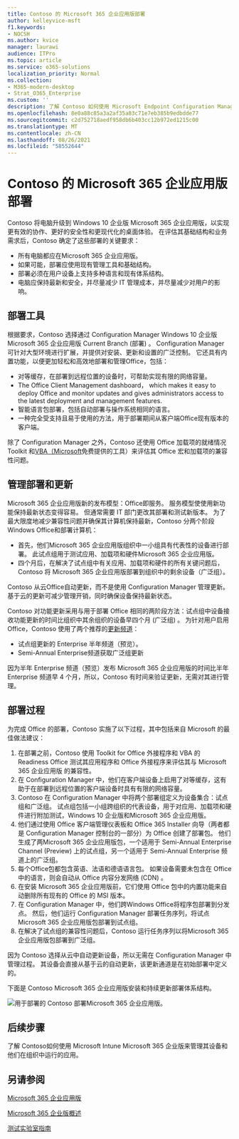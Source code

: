 ```yaml
---
title: Contoso 的 Microsoft 365 企业应用版部署
author: kelleyvice-msft
f1.keywords:
- NOCSH
ms.author: kvice
manager: laurawi
audience: ITPro
ms.topic: article
ms.service: o365-solutions
localization_priority: Normal
ms.collection:
- M365-modern-desktop
- Strat_O365_Enterprise
ms.custom: ''
description: 了解 Contoso 如何使用 Microsoft Endpoint Configuration Manager 来部署 Microsoft 365 企业应用版。
ms.openlocfilehash: 8e0a88c85a3a2af35a83c71e7eb385b9edbdde77
ms.sourcegitcommit: c2d752718aedf958db6b403cc12b972ed1215c00
ms.translationtype: MT
ms.contentlocale: zh-CN
ms.lasthandoff: 08/26/2021
ms.locfileid: "58552644"
---
```

# <a name="microsoft-365-apps-for-enterprise-deployment-for-contoso"></a>Contoso 的 Microsoft 365 企业应用版部署

Contoso 将电脑升级到 Windows 10 企业版 Microsoft 365 企业应用版，以实现更有效的协作、更好的安全性和更现代化的桌面体验。 在评估其基础结构和业务需求后，Contoso 确定了这些部署的关键要求：

- 所有电脑都应在Microsoft 365 企业应用版。
- 如果可能，部署应使用现有管理工具和基础结构。
- 部署必须在用户设备上支持多种语言和现有体系结构。
- 电脑应保持最新和安全，并尽量减少 IT 管理成本，并尽量减少对用户的影响。

## <a name="deployment-tools"></a>部署工具

根据要求，Contoso 选择通过 Configuration Manager Windows 10 企业版 Microsoft 365 企业应用版 Current Branch (部署) 。 Configuration Manager 可针对大型环境进行扩展，并提供对安装、更新和设置的广泛控制。 它还具有内置功能，以便更加轻松和高效地部署和管理Office，包括：

- 对等缓存，在部署到远程位置的设备时，可帮助实现有限的网络容量。
- The Office Client Management dashboard， which makes it easy to deploy Office and monitor updates and gives administrators access to the latest deployment and management features.
- 智能语言包部署，包括自动部署与操作系统相同的语言。
- 一种完全受支持且易于使用的方法，用于部署期间从客户端Office现有版本的客户端。

除了 Configuration Manager 之外，Contoso 还使用 Office 加载项的就绪情况 Toolkit 和[VBA（Microsoft](/deployoffice/readiness-toolkit-application-compatibility-microsoft-365-apps)免费提供的工具）来评估其 Office 宏和加载项的兼容性问题。

## <a name="managing-deployment-and-updates"></a>管理部署和更新

Microsoft 365 企业应用版新的发布模型：Office即服务。 服务模型使使用新功能保持最新状态变得容易。 但通常需要 IT 部门更改其部署和测试新版本。 为了最大限度地减少兼容性问题并确保其计算机保持最新，Contoso 分两个阶段Windows Office和部署计算机：

- 首先，他们Microsoft 365 企业应用版组织中一小组具有代表性的设备进行部署。 此试点组用于测试应用、加载项和硬件Microsoft 365 企业应用版。
- 四个月后，在解决了试点组中有关应用、加载项和硬件的所有关键问题后，Contoso 将 Microsoft 365 企业应用版部署到组织中的剩余设备（广泛组）。

Contoso 从云Office自动更新，而不是使用 Configuration Manager 管理更新。 基于云的更新可减少管理开销，同时确保设备保持最新状态。

Contoso 对功能更新采用与用于部署 Office 相同的两阶段方法：试点组中设备接收功能更新的时间比组织中其余组织的设备早四个月 (广泛组) 。 为针对用户启用Office，Contoso 使用了两个推荐的[更新频道](/DeployOffice/overview-update-channels)：

- 试点组更新的 Enterprise 半年频道（预览）。
- Semi-Annual Enterprise频道获取广泛组更新

因为半年 Enterprise 频道（预览）发布 Microsoft 365 企业应用版的时间比半年 Enterprise 频道早 4 个月，所以，Contoso 有时间来验证更新，无需对其进行管理。

## <a name="deployment-process"></a>部署过程

为完成 Office 的部署，Contoso 实施了以下过程，其中包括来自 Microsoft 的最佳做法建议：

1. 在部署之前，Contoso 使用 Toolkit for Office 外接程序和 VBA 的 Readiness Office 测试其应用程序和 Office 外接程序来评估其与 Microsoft 365 企业应用版 的兼容性。
1. 在 Configuration Manager 中，他们在客户端设备上启用了对等缓存，这有助于在部署到远程位置的客户端设备时具有有限的网络容量。 
1. Contoso 在 Configuration Manager 中将两个部署组定义为设备集合：试点组和广泛组。 试点组包括一小组跨组织的代表设备，用于对应用、加载项和硬件进行附加测试，Windows 10 企业版和Microsoft 365 企业应用版。
1. 他们通过使用 Office 客户端管理仪表板和 Office 365 Installer 向导（两者都是 Configuration Manager 控制台的一部分）为 Office 创建了部署包。 他们生成了两Microsoft 365 企业应用版包，一个适用于 Semi-Annual Enterprise Channel (Preview) 上的试点组，另一个适用于 Semi-Annual Enterprise 频道上的广泛组。
2. 每个Office包都包含英语、法语和德语语言包。 如果设备需要未包含在 Office 中的语言，则会自动从 Office 内容分发网络 (CDN) 。
3. 在安装 Microsoft 365 企业应用版前，它们使用 Office 包中的内置功能来自动删除所有现有的 Office 的 MSI 版本。
4. 在 Configuration Manager 中，他们跨Windows Office将程序包部署到分发点。 然后，他们运行 Configuration Manager 部署任务序列，将试点Microsoft 365 企业应用版包部署到试点组。
5. 在解决了试点组的兼容性问题后，Contoso 运行任务序列以将Microsoft 365 企业应用版包部署到广泛组。

因为 Contoso 选择从云中自动更新设备，所以无需在 Configuration Manager 中管理过程。 其设备会直接从基于云的自动更新，该更新通道是在初始部署中定义的。

下面是 Contoso Microsoft 365 企业应用版安装和持续更新部署体系结构。

![用于部署的 Contoso 部署Microsoft 365 企业应用版。](../media/contoso-o365pp/contoso-o365pp-fig1.png)
 
## <a name="next-step"></a>后续步骤

了解 Contoso[](contoso-mdm.md)如何使用 Microsoft Intune Microsoft 365 企业版来管理其设备和他们在组织中运行的应用。

## <a name="see-also"></a>另请参阅

[Microsoft 365 企业应用版](/deployoffice/deployment-guide-microsoft-365-apps)

[Microsoft 365 企业版概述](microsoft-365-overview.md)

[测试实验室指南](m365-enterprise-test-lab-guides.md)